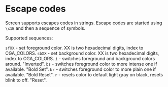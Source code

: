 # Escape codes

Screen supports escapes codes in strings. Escape codes are started using `\x1B` and then a sequence of symbols.

Supported sequences:

`sfXX` - set foreground color. XX is two hexadecimal digits, index to CGA_COLORS.
`sbXX` - set background color. XX is two hexadecimal digits, index to CGA_COLORS.
`i` - switches foreground and background colors around. "Inverted".
`bs` - switches foreground color to more intense one if available. "Bold Set".
`br` - switches foreground color to more plain one if available. "Bold Reset".
`r` - resets color to default light gray on black, resets blink to off. "Reset".
